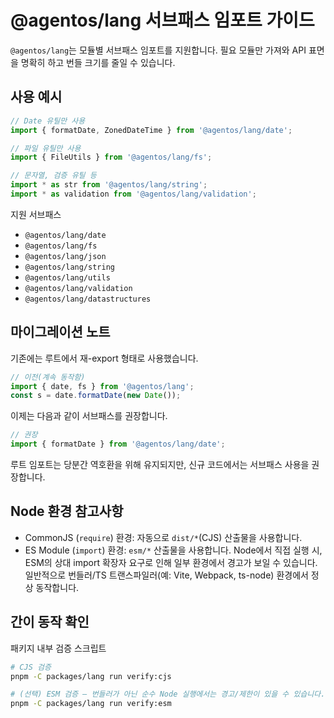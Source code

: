 # @agentos/lang 서브패스 임포트 가이드

`@agentos/lang`는 모듈별 서브패스 임포트를 지원합니다. 필요 모듈만 가져와 API 표면을 명확히 하고 번들 크기를 줄일 수 있습니다.

## 사용 예시

```ts
// Date 유틸만 사용
import { formatDate, ZonedDateTime } from '@agentos/lang/date';

// 파일 유틸만 사용
import { FileUtils } from '@agentos/lang/fs';

// 문자열, 검증 유틸 등
import * as str from '@agentos/lang/string';
import * as validation from '@agentos/lang/validation';
```

지원 서브패스

- `@agentos/lang/date`
- `@agentos/lang/fs`
- `@agentos/lang/json`
- `@agentos/lang/string`
- `@agentos/lang/utils`
- `@agentos/lang/validation`
- `@agentos/lang/datastructures`

## 마이그레이션 노트

기존에는 루트에서 재-export 형태로 사용했습니다.

```ts
// 이전(계속 동작함)
import { date, fs } from '@agentos/lang';
const s = date.formatDate(new Date());
```

이제는 다음과 같이 서브패스를 권장합니다.

```ts
// 권장
import { formatDate } from '@agentos/lang/date';
```

루트 임포트는 당분간 역호환을 위해 유지되지만, 신규 코드에서는 서브패스 사용을 권장합니다.

## Node 환경 참고사항

- CommonJS (`require`) 환경: 자동으로 `dist/*`(CJS) 산출물을 사용합니다.
- ES Module (`import`) 환경: `esm/*` 산출물을 사용합니다. Node에서 직접 실행 시, ESM의 상대 import 확장자 요구로 인해 일부 환경에서 경고가 보일 수 있습니다. 일반적으로 번들러/TS 트랜스파일러(예: Vite, Webpack, ts-node) 환경에서 정상 동작합니다.

## 간이 동작 확인

패키지 내부 검증 스크립트

```bash
# CJS 검증
pnpm -C packages/lang run verify:cjs

# (선택) ESM 검증 – 번들러가 아닌 순수 Node 실행에서는 경고/제한이 있을 수 있습니다.
pnpm -C packages/lang run verify:esm
```
